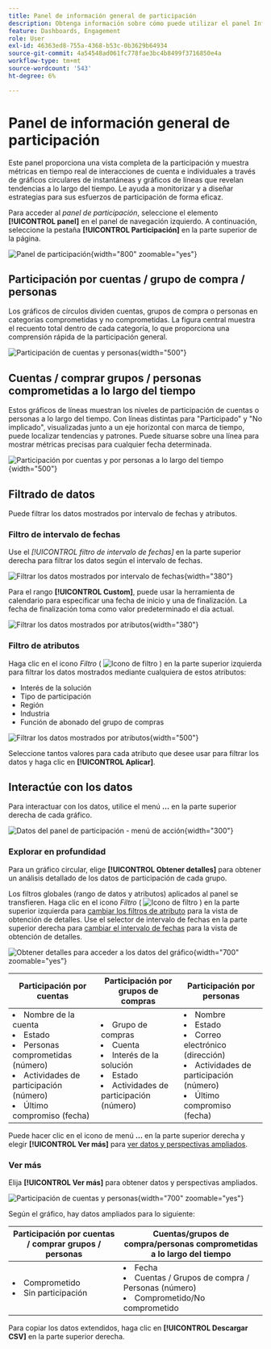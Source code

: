 ```yaml
---
title: Panel de información general de participación
description: Obtenga información sobre cómo puede utilizar el panel Información general de participación para monitorizar los esfuerzos de participación.
feature: Dashboards, Engagement
role: User
exl-id: 46363ed8-755a-4368-b53c-0b3629b64934
source-git-commit: 4a54548ad061fc778fae3bc4b8499f3716850e4a
workflow-type: tm+mt
source-wordcount: '543'
ht-degree: 6%

---
```


# Panel de información general de participación

Este panel proporciona una vista completa de la participación y muestra métricas en tiempo real de interacciones de cuenta e individuales a través de gráficos circulares de instantáneas y gráficos de líneas que revelan tendencias a lo largo del tiempo. Le ayuda a monitorizar y a diseñar estrategias para sus esfuerzos de participación de forma eficaz.

Para acceder al _panel de participación_, seleccione el elemento **[!UICONTROL panel]** en el panel de navegación izquierdo. A continuación, seleccione la pestaña **[!UICONTROL Participación]** en la parte superior de la página.

<!-- To generate a shareable PDF of your current view, click **[!UICONTROL Export]** at the top-right corner of the page. To engage with the data, use the action menu in the top-right corner. -->

![Panel de participación](./assets/engagement-dashboard.png){width="800" zoomable="yes"}

## Participación por cuentas / grupo de compra / personas

Los gráficos de círculos dividen cuentas, grupos de compra o personas en categorías comprometidas y no comprometidas. La figura central muestra el recuento total dentro de cada categoría, lo que proporciona una comprensión rápida de la participación general.

![Participación de cuentas y personas](assets/engagement-accounts.png){width="500"}

## Cuentas / comprar grupos / personas comprometidas a lo largo del tiempo

Estos gráficos de líneas muestran los niveles de participación de cuentas o personas a lo largo del tiempo. Con líneas distintas para &quot;Participado&quot; y &quot;No implicado&quot;, visualizadas junto a un eje horizontal con marca de tiempo, puede localizar tendencias y patrones. Puede situarse sobre una línea para mostrar métricas precisas para cualquier fecha determinada.

![Participación por cuentas y por personas a lo largo del tiempo](assets/engagement-accounts-over-time.png){width="500"}

## Filtrado de datos

Puede filtrar los datos mostrados por intervalo de fechas y atributos.

### Filtro de intervalo de fechas

Use el _[!UICONTROL filtro de intervalo de fechas]_ en la parte superior derecha para filtrar los datos según el intervalo de fechas.

![Filtrar los datos mostrados por intervalo de fechas](./assets/engagement-date-filter.png){width="380"}

Para el rango **[!UICONTROL Custom]**, puede usar la herramienta de calendario para especificar una fecha de inicio y una de finalización. La fecha de finalización toma como valor predeterminado el día actual.

![Filtrar los datos mostrados por atributos](./assets/engagement-date-filter-custom.png){width="380"}

### Filtro de atributos

Haga clic en el icono _Filtro_ ( ![Icono de filtro](../assets/do-not-localize/icon-filter.svg) ) en la parte superior izquierda para filtrar los datos mostrados mediante cualquiera de estos atributos:

* Interés de la solución
* Tipo de participación
* Región
* Industria
* Función de abonado del grupo de compras

![Filtrar los datos mostrados por atributos](./assets/engagement-dashboard-filters.png){width="500"}

Seleccione tantos valores para cada atributo que desee usar para filtrar los datos y haga clic en **[!UICONTROL Aplicar]**.

## Interactúe con los datos

Para interactuar con los datos, utilice el menú **...** en la parte superior derecha de cada gráfico.

![Datos del panel de participación - menú de acción](assets/engagement-action-menu.png){width="300"}

### Explorar en profundidad

Para un gráfico circular, elige **[!UICONTROL Obtener detalles]** para obtener un análisis detallado de los datos de participación de cada grupo.

Los filtros globales (rango de datos y atributos) aplicados al panel se transfieren. Haga clic en el icono _Filtro_ ( ![Icono de filtro](../assets/do-not-localize/icon-filter.svg) ) en la parte superior izquierda para [cambiar los filtros de atributo](#filter-the-data) para la vista de obtención de detalles. Use el selector de intervalo de fechas en la parte superior derecha para [cambiar el intervalo de fechas](#date-range-filter) para la vista de obtención de detalles.

![Obtener detalles para acceder a los datos del gráfico](./assets/engagement-buying-groups-drill-through.png){width="700" zoomable="yes"}

| Participación por cuentas | Participación por grupos de compras | Participación por personas |
| ---------------------- | --------------------------- | -------------------- |
| <li>Nombre de la cuenta <li>Estado <li>Personas comprometidas (número)<li>Actividades de participación (número) <li>Último compromiso (fecha) | <li>Grupo de compras <li>Cuenta <li>Interés de la solución <li>Estado <li>Actividades de participación (número) | <li>Nombre <li>Estado <li>Correo electrónico (dirección) <li>Actividades de participación (número) <li>Último compromiso (fecha) |

Puede hacer clic en el icono de menú **...** en la parte superior derecha y elegir **[!UICONTROL Ver más]** para [ver datos y perspectivas ampliados](#view-more).

### Ver más

Elija **[!UICONTROL Ver más]** para obtener datos y perspectivas ampliados.

![Participación de cuentas y personas](./assets/engagement-buying-groups-time-view-more.png){width="700" zoomable="yes"}

Según el gráfico, hay datos ampliados para lo siguiente:

| Participación por cuentas / comprar grupos / personas | Cuentas/grupos de compra/personas comprometidas a lo largo del tiempo |
| ----------------------------------------------- | -------------------------------------------------- | 
| <li>Comprometido <li>Sin participación | <li>Fecha <li>Cuentas / Grupos de compra / Personas (número) <li>Comprometido/No comprometido |

Para copiar los datos extendidos, haga clic en **[!UICONTROL Descargar CSV]** en la parte superior derecha.
